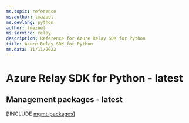 ```yaml
---
ms.topic: reference
ms.author: lmazuel
ms.devlang: python
author: lmazuel
ms.service: relay
description: Reference for Azure Relay SDK for Python
title: Azure Relay SDK for Python
ms.data: 11/11/2022
---
```

# Azure Relay SDK for Python - latest

## Management packages - latest
[!INCLUDE [mgmt-packages](relay-mgmt-index.md)]